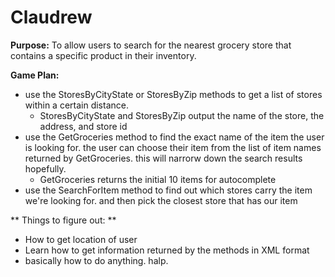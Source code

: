 # Claudrew

**Purpose:** To allow users to search for the nearest grocery store that contains a specific product in their inventory.

**Game Plan:**
- use the StoresByCityState or StoresByZip methods to get a list of stores within a certain distance. 
  - StoresByCityState and StoresByZip output the name of the store, the address, and store id
- use the GetGroceries method to find the exact name of the item the user is looking for. the user can choose their item from the list of item names returned by GetGroceries. this will narrorw down the search results hopefully.
  - GetGroceries returns the initial 10 items for autocomplete
- use the SearchForItem method to find out which stores carry the item we're looking for. and then pick the closest store that has our item

** Things to figure out: **
- How to get location of user
- Learn how to get information returned by the methods in XML format
- basically how to do anything. halp. 

